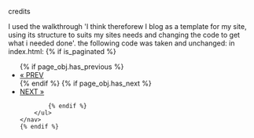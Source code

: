 credits

I used the walkthrough 'I think thereforew I blog as a template for my site, using its structure to suits my sites needs and changing the code to get what i needed done'. the following code was taken and unchanged:
in index.html:
{% if is_paginated %}         
    <nav aria-label="Page navigation">
        <ul class="pagination justify-content-center">
            {% if page_obj.has_previous %}
            <li><a href="?page={{ page_obj.previous_page_number }}" class="page-link">&laquo; PREV </a></li>
            {% endif %}
            {% if page_obj.has_next %}
            <li><a href="?page={{ page_obj.next_page_number }}" class="page-link"> NEXT &raquo;</a></li>

            {% endif %}
        </ul>
    </nav>
    {% endif %}